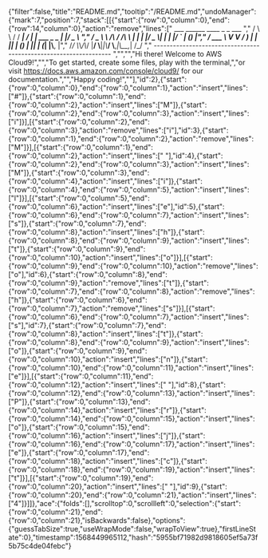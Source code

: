 {"filter":false,"title":"README.md","tooltip":"/README.md","undoManager":{"mark":7,"position":7,"stack":[[{"start":{"row":0,"column":0},"end":{"row":14,"column":0},"action":"remove","lines":["         ___        ______     ____ _                 _  ___  ","        / \\ \\      / / ___|   / ___| | ___  _   _  __| |/ _ \\ ","       / _ \\ \\ /\\ / /\\___ \\  | |   | |/ _ \\| | | |/ _` | (_) |","      / ___ \\ V  V /  ___) | | |___| | (_) | |_| | (_| |\\__, |","     /_/   \\_\\_/\\_/  |____/   \\____|_|\\___/ \\__,_|\\__,_|  /_/ "," ----------------------------------------------------------------- ","","","Hi there! Welcome to AWS Cloud9!","","To get started, create some files, play with the terminal,","or visit https://docs.aws.amazon.com/console/cloud9/ for our documentation.","","Happy coding!",""],"id":2},{"start":{"row":0,"column":0},"end":{"row":0,"column":1},"action":"insert","lines":["#"]},{"start":{"row":0,"column":1},"end":{"row":0,"column":2},"action":"insert","lines":["M"]},{"start":{"row":0,"column":2},"end":{"row":0,"column":3},"action":"insert","lines":["i"]}],[{"start":{"row":0,"column":2},"end":{"row":0,"column":3},"action":"remove","lines":["i"],"id":3},{"start":{"row":0,"column":1},"end":{"row":0,"column":2},"action":"remove","lines":["M"]}],[{"start":{"row":0,"column":1},"end":{"row":0,"column":2},"action":"insert","lines":[" "],"id":4},{"start":{"row":0,"column":2},"end":{"row":0,"column":3},"action":"insert","lines":["M"]},{"start":{"row":0,"column":3},"end":{"row":0,"column":4},"action":"insert","lines":["i"]},{"start":{"row":0,"column":4},"end":{"row":0,"column":5},"action":"insert","lines":["l"]}],[{"start":{"row":0,"column":5},"end":{"row":0,"column":6},"action":"insert","lines":["e"],"id":5},{"start":{"row":0,"column":6},"end":{"row":0,"column":7},"action":"insert","lines":["s"]},{"start":{"row":0,"column":7},"end":{"row":0,"column":8},"action":"insert","lines":["h"]},{"start":{"row":0,"column":8},"end":{"row":0,"column":9},"action":"insert","lines":["t"]},{"start":{"row":0,"column":9},"end":{"row":0,"column":10},"action":"insert","lines":["o"]}],[{"start":{"row":0,"column":9},"end":{"row":0,"column":10},"action":"remove","lines":["o"],"id":6},{"start":{"row":0,"column":8},"end":{"row":0,"column":9},"action":"remove","lines":["t"]},{"start":{"row":0,"column":7},"end":{"row":0,"column":8},"action":"remove","lines":["h"]},{"start":{"row":0,"column":6},"end":{"row":0,"column":7},"action":"remove","lines":["s"]}],[{"start":{"row":0,"column":6},"end":{"row":0,"column":7},"action":"insert","lines":["s"],"id":7},{"start":{"row":0,"column":7},"end":{"row":0,"column":8},"action":"insert","lines":["t"]},{"start":{"row":0,"column":8},"end":{"row":0,"column":9},"action":"insert","lines":["o"]},{"start":{"row":0,"column":9},"end":{"row":0,"column":10},"action":"insert","lines":["n"]},{"start":{"row":0,"column":10},"end":{"row":0,"column":11},"action":"insert","lines":["e"]}],[{"start":{"row":0,"column":11},"end":{"row":0,"column":12},"action":"insert","lines":[" "],"id":8},{"start":{"row":0,"column":12},"end":{"row":0,"column":13},"action":"insert","lines":["P"]},{"start":{"row":0,"column":13},"end":{"row":0,"column":14},"action":"insert","lines":["r"]},{"start":{"row":0,"column":14},"end":{"row":0,"column":15},"action":"insert","lines":["o"]},{"start":{"row":0,"column":15},"end":{"row":0,"column":16},"action":"insert","lines":["j"]},{"start":{"row":0,"column":16},"end":{"row":0,"column":17},"action":"insert","lines":["e"]},{"start":{"row":0,"column":17},"end":{"row":0,"column":18},"action":"insert","lines":["c"]},{"start":{"row":0,"column":18},"end":{"row":0,"column":19},"action":"insert","lines":["t"]}],[{"start":{"row":0,"column":19},"end":{"row":0,"column":20},"action":"insert","lines":[" "],"id":9},{"start":{"row":0,"column":20},"end":{"row":0,"column":21},"action":"insert","lines":["4"]}]]},"ace":{"folds":[],"scrolltop":0,"scrollleft":0,"selection":{"start":{"row":0,"column":21},"end":{"row":0,"column":21},"isBackwards":false},"options":{"guessTabSize":true,"useWrapMode":false,"wrapToView":true},"firstLineState":0},"timestamp":1568449965112,"hash":"5955bf71982d9818605ef5a73f5b75c4de04febc"}